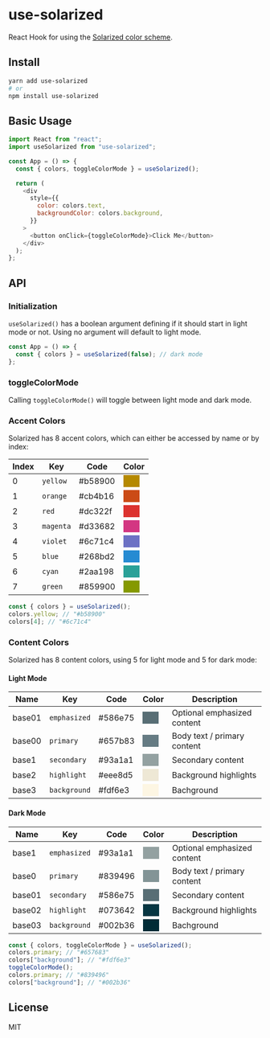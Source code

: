 # use-solarized

React Hook for using the [Solarized color scheme](https://ethanschoonover.com/solarized/).

## Install

```sh
yarn add use-solarized
# or
npm install use-solarized
```

## Basic Usage

```js
import React from "react";
import useSolarized from "use-solarized";

const App = () => {
  const { colors, toggleColorMode } = useSolarized();

  return (
    <div
      style={{
        color: colors.text,
        backgroundColor: colors.background,
      }}
    >
      <button onClick={toggleColorMode}>Click Me</button>
    </div>
  );
};
```

## API

### Initialization

`useSolarized()` has a boolean argument defining if it should start in light mode or not. Using no argument will default to light mode.

```js
const App = () => {
  const { colors } = useSolarized(false); // dark mode
};
```

### toggleColorMode

Calling `toggleColorMode()` will toggle between light mode and dark mode.

### Accent Colors

Solarized has 8 accent colors, which can either be accessed by name or by index:

| Index | Key       | Code    | Color                                                            |
| ----- | --------- | ------- | ---------------------------------------------------------------- |
| 0     | `yellow`  | #b58900 | <div style="background:#b58900;width:32px;height:1.5rem;"></div> |
| 1     | `orange`  | #cb4b16 | <div style="background:#cb4b16;width:32px;height:1.5rem;"></div> |
| 2     | `red`     | #dc322f | <div style="background:#dc322f;width:32px;height:1.5rem;"></div> |
| 3     | `magenta` | #d33682 | <div style="background:#d33682;width:32px;height:1.5rem;"></div> |
| 4     | `violet`  | #6c71c4 | <div style="background:#6c71c4;width:32px;height:1.5rem;"></div> |
| 5     | `blue`    | #268bd2 | <div style="background:#268bd2;width:32px;height:1.5rem;"></div> |
| 6     | `cyan`    | #2aa198 | <div style="background:#2aa198;width:32px;height:1.5rem;"></div> |
| 7     | `green`   | #859900 | <div style="background:#859900;width:32px;height:1.5rem;"></div> |

```js
const { colors } = useSolarized();
colors.yellow; // "#b58900"
colors[4]; // "#6c71c4"
```

### Content Colors

Solarized has 8 content colors, using 5 for light mode and 5 for dark mode:

#### Light Mode

| Name   | Key          | Code    | Color                                                            | Description                 |
| ------ | ------------ | ------- | ---------------------------------------------------------------- | --------------------------- |
| base01 | `emphasized` | #586e75 | <div style="background:#586e75;width:32px;height:1.5rem;"></div> | Optional emphasized content |
| base00 | `primary`    | #657b83 | <div style="background:#657b83;width:32px;height:1.5rem;"></div> | Body text / primary content |
| base1  | `secondary`  | #93a1a1 | <div style="background:#93a1a1;width:32px;height:1.5rem;"></div> | Secondary content           |
| base2  | `highlight`  | #eee8d5 | <div style="background:#eee8d5;width:32px;height:1.5rem;"></div> | Background highlights       |
| base3  | `background` | #fdf6e3 | <div style="background:#fdf6e3;width:32px;height:1.5rem;"></div> | Bachground                  |

#### Dark Mode

| Name   | Key          | Code    | Color                                                            | Description                 |
| ------ | ------------ | ------- | ---------------------------------------------------------------- | --------------------------- |
| base1  | `emphasized` | #93a1a1 | <div style="background:#93a1a1;width:32px;height:1.5rem;"></div> | Optional emphasized content |
| base0  | `primary`    | #839496 | <div style="background:#839496;width:32px;height:1.5rem;"></div> | Body text / primary content |
| base01 | `secondary`  | #586e75 | <div style="background:#586e75;width:32px;height:1.5rem;"></div> | Secondary content           |
| base02 | `highlight`  | #073642 | <div style="background:#073642;width:32px;height:1.5rem;"></div> | Background highlights       |
| base03 | `background` | #002b36 | <div style="background:#002b36;width:32px;height:1.5rem;"></div> | Bachground                  |

```js
const { colors, toggleColorMode } = useSolarized();
colors.primary; // "#657683"
colors["background"]; // "#fdf6e3"
toggleColorMode();
colors.primary; // "#839496"
colors["background"]; // "#002b36"
```

## License

MIT

